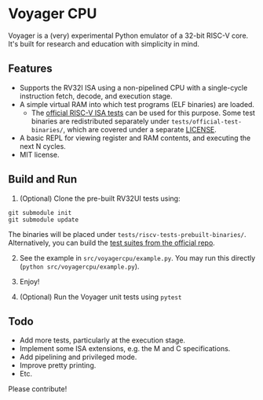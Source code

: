 # Voyager CPU

Voyager is a (very) experimental Python emulator of a 32-bit RISC-V core. It's built for research and education with simplicity in mind.

## Features

+ Supports the RV32I ISA using a non-pipelined CPU with a single-cycle instruction fetch, decode, and execution stage.
+ A simple virtual RAM into which test programs (ELF binaries) are loaded.
  -  The [official RISC-V ISA tests](https://github.com/riscv-software-src/riscv-tests/) can be used for this purpose. Some test binaries are redistributed separately under `tests/official-test-binaries/`, which are covered under a separate [LICENSE](./tests/official-test-binaries/LICENSE.md).
+ A basic REPL for viewing register and RAM contents, and executing the next N cycles.
+ MIT license.

## Build and Run

1. (Optional) Clone the pre-built RV32UI tests using:
```
git submodule init
git submodule update
```
The binaries will be placed under `tests/riscv-tests-prebuilt-binaries/`. Alternatively, you can build the [test suites from the official repo](https://github.com/riscv-software-src/riscv-tests/).

2. See the example in `src/voyagercpu/example.py`. You may run this directly (`python src/voyagercpu/example.py`).

3. Enjoy!

4. (Optional) Run the Voyager unit tests using `pytest`

## Todo

+ Add more tests, particularly at the execution stage.
+ Implement some ISA extensions, e.g. the M and C specifications.
+ Add pipelining and privileged mode.
+ Improve pretty printing.
+ Etc.

Please contribute!